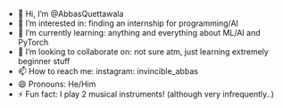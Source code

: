 - 👋 Hi, I’m @AbbasQuettawala
- 👀 I’m interested in: finding an internship for programming/AI
- 🌱 I’m currently learning: anything and everything about ML/AI and PyTorch
- 💞️ I’m looking to collaborate on: not sure atm, just learning extremely beginner stuff
- 📫 How to reach me: instagram: invincible_abbas
- 😄 Pronouns: He/Him
- ⚡ Fun fact: I play 2 musical instruments! (although very infrequently..)

<!---
AbbasQuettawala/AbbasQuettawala is a ✨ special ✨ repository because its `README.md` (this file) appears on your GitHub profile.
You can click the Preview link to take a look at your changes.
--->
